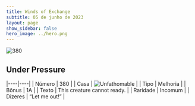 ```yaml
---
title: Winds of Exchange
subtitle: 05 de junho de 2023
layout: page
show_sidebar: false
hero_image: ../hero.png
---
```


![380](https://mastervault-storage-prod.s3.amazonaws.com/media/card_front/en/600_380_3fb7088a79df_en.png)


## Under Pressure

|----|----|
| Número | 380 |
| Casa | ![Unfathomable](https://archonarcana.com/images/thumb/1/10/Unfathomable.png/22px-Unfathomable.png "Abissais") |
| Tipo | Melhoria |
| Bônus | 1A |
| Texto | This creature cannot ready.  |
| Raridade | Incomum |
| Dizeres | “Let me out!” |
